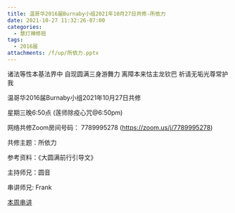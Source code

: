 ```yaml
---
title: 温哥华2016届Burnaby小组2021年10月27日共修-所依力
date: 2021-10-27 11:32:26-07:00
categories:
  - 慧灯禅修班
tags:
  - 2016届
attachments: /f/up/所依力.pptx
---
```

诸法等性本基法界中 自现圆满三身游舞力 离障本来怙主龙钦巴 祈请无垢光尊常护我

温哥华2016届Burnaby小组2021年10月27日共修 

星期三晚6:50点 (莲师除疫心咒@6:50pm)

网络共修Zoom房间号码： 7789995278 (<https://zoom.us/j/7789995278>)

共修主题：所依力

参考资料：《大圆满前行引导文》

主持师兄：圆音

串讲师兄: Frank 

[本周串讲](https://s3.ca-central-1.wasabisys.com/hddata/f.huidengchanxiu.net/hdv/f/up/所依力.pptx)